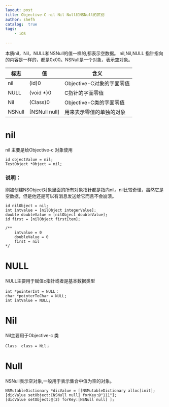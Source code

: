 ```yaml
---
layout: post
title: Objective-C nil Nil Null和NSNull的区别
author: shefh
catalog:  true
tags:
    - iOS

---
```



本质nil，Nil，NULL和NSNull的值一样的,都表示空数据。
nil,Nil,NULL 指针指向的内容是一样的，都是0x00。NSNull是一个对象，表示空对象。


| 标志 | 值 | 含义 |
| --- | --- | --- |
| nil | (id)0 | Objective-C对象的字面零值 |
| NULL | (void *)0 | C指针的字面零值 |
| Nil | (Class)0 | Objective-C类的字面零值 |
| NSNull | [NSNull null] | 用来表示零值的单独的对象 |

# nil
nil 主要是给Objective-c 对象使用

```
id objectValue = nil;
TestObject *Object = nil;
```
### 说明：
刚被创建NSObject对象里面的所有对象指针都是指向nil。nil比较奇怪，虽然它是空数据，但是他还是可以有消息发送给它而且不会崩溃。


``` 
id nilObject = nil;
int intvalue = [nilObject integerValue];
double doubleValue = [nilObject doubleValue];
id first = [nilObject firstItem];

/**
    intvalue = 0
    doubleValue = 0
    first = nil
*/
```

# NULL
NULL主要用于赋值c指针或者是基本数据类型

```
int *pointerInt = NULL；
char *pointerToChar = NULL;
int intValue = NULL;
```

# Nil
Nil主要用于Objective-c 类

```
Class  class = Nil；
```

# Null

NSNull表示空对象,一般用于表示集合中值为空的对象。

```
NSMutableDictionary *dicValue = [[NSMutableDictionary alloc]init];    
[dicValue setObject:[NSNull null] forKey:@"111"];
[dicValue setObject:@(2) forKey:[NSNull null] ];
```



